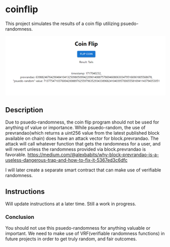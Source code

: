 ﻿# coinflip

This project simulates the results of a coin flip utilizing psuedo-randomness.

![Screenshot of Coin Flip](https://raw.githubusercontent.com/sawyersieja/coinflip/main/Coin_Flip.PNG)

## Description
  
Due to psuedo-randomness, the coin flip program should not be used for anything of value or importance.
While psuedo-random, the use of prevrandao(which returns a uint256 value from the latest published block available on chain) does have an attack vector for block.prevrandao. The attack will call whatever function that gets the randomness for a user, and will revert unless the randomness provided via block.prevrandao is favorable.
https://medium.com/@alexbabits/why-block-prevrandao-is-a-useless-dangerous-trap-and-how-to-fix-it-5367ed3c6dfc

I will later create a separate smart contract that can make use of verifiable randomness.

## Instructions

Will update instructions at a later time. Still a work in progress.

### Conclusion

You should not use this psuedo-randomness for anything valuable or important. We need to make use of VRF(verifiable randomness functions) in future projects in order to get truly random, and fair outcomes.
